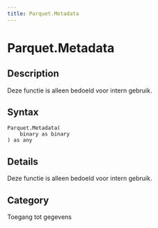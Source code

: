 ```yaml
---
title: Parquet.Metadata
---
```


# Parquet.Metadata


## Description

Deze functie is alleen bedoeld voor intern gebruik.


## Syntax

```powerquery
Parquet.Metadata(
    binary as binary
) as any
```


## Details

Deze functie is alleen bedoeld voor intern gebruik.



## Category
Toegang tot gegevens
